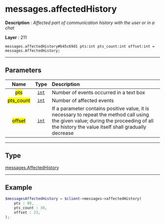 # messages.affectedHistory

**Description** : *Affected part of communication history with the user or in a chat*

**Layer** : 211

```tl
messages.affectedHistory#b45c69d1 pts:int pts_count:int offset:int = messages.AffectedHistory;
```

---

## Parameters

| Name | Type | Description |
| :---: | :---: | :--- |
| <mark>pts</mark> | [`int`](type/int) | Number of events occurred in a text box |
| <mark>pts_count</mark> | [`int`](type/int) | Number of affected events |
| <mark>offset</mark> | [`int`](type/int) | If a parameter contains positive value, it is necessary to repeat the method call using the given value; during the proceeding of all the history the value itself shall gradually decrease |

---

## Type

[messages.AffectedHistory](type/messages.AffectedHistory)

---

## Example

```php
$messagesAffectedHistory = $client->messages->affectedHistory(
	pts : 89,
	pts_count : 30,
	offset : 23,
);
```